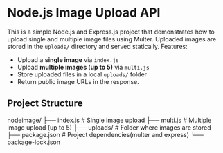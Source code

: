 # Node.js Image Upload API

This is a simple Node.js and Express.js project that demonstrates how to upload single and multiple image files using Multer. Uploaded images are stored in the `uploads/` directory and served statically.
 Features:
- Upload a **single image** via `index.js`
- Upload **multiple images (up to 5)** via `multi.js`
- Store uploaded files in a local `uploads/` folder
- Return public image URLs in the response.

## Project Structure
nodeimage/
├── index.js # Single image upload
├── multi.js # Multiple image upload (up to 5)
├── uploads/ # Folder where images are stored
├── package.json # Project dependencies(multer and express)
└── package-lock.json


